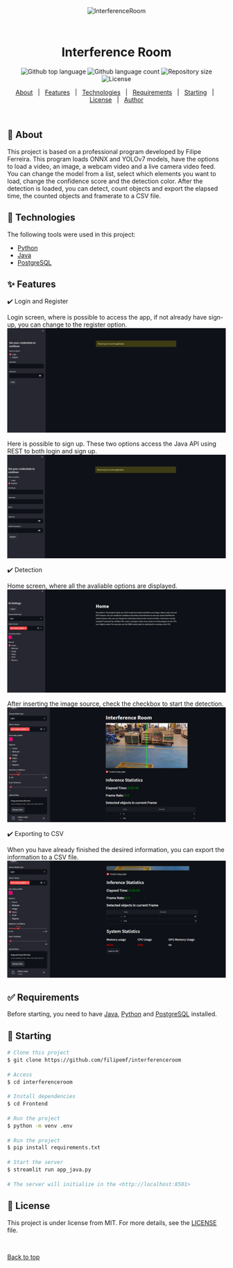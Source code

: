 <div align="center" id="top"> 
  <img src="./.github/app.gif" alt="InterferenceRoom" />

  &#xa0;

  <!-- <a href="https://interferenceroom.netlify.app">Demo</a> -->
</div>

<h1 align="center">Interference Room</h1>

<p align="center">
  <img alt="Github top language" src="https://img.shields.io/github/languages/top/filipemf/interferenceroom?color=56BEB8">

  <img alt="Github language count" src="https://img.shields.io/github/languages/count/filipemf/interferenceroom?color=56BEB8">

  <img alt="Repository size" src="https://img.shields.io/github/repo-size/filipemf/interferenceroom?color=56BEB8">

  <img alt="License" src="https://img.shields.io/github/license/filipemf/interferenceroom?color=56BEB8">

  <!-- <img alt="Github issues" src="https://img.shields.io/github/issues/{{YOUR_GITHUB_USERNAME}}/interferenceroom?color=56BEB8" /> -->

  <!-- <img alt="Github forks" src="https://img.shields.io/github/forks/{{YOUR_GITHUB_USERNAME}}/interferenceroom?color=56BEB8" /> -->

  <!-- <img alt="Github stars" src="https://img.shields.io/github/stars/{{YOUR_GITHUB_USERNAME}}/interferenceroom?color=56BEB8" /> -->
</p>

<!-- Status -->

<!-- <h4 align="center"> 
	🚧  InterferenceRoom 🚀 Under construction...  🚧
</h4> 

<hr> -->

<p align="center">
  <a href="#dart-about">About</a> &#xa0; | &#xa0; 
  <a href="#sparkles-features">Features</a> &#xa0; | &#xa0;
  <a href="#rocket-technologies">Technologies</a> &#xa0; | &#xa0;
  <a href="#white_check_mark-requirements">Requirements</a> &#xa0; | &#xa0;
  <a href="#checkered_flag-starting">Starting</a> &#xa0; | &#xa0;
  <a href="#memo-license">License</a> &#xa0; | &#xa0;
  <a href="https://github.com/filipemf" target="_blank">Author</a>
</p>

<br>

## :dart: About ##

This project is based on a professional program developed by Filipe Ferreira. This program loads ONNX and YOLOv7 models, have the options to load a video, an image, a webcam video and a live camera video feed. You can change the model from a list, select which elements you want to load, change the confidence score and the detection color. After the detection is loaded, you can detect, count objects and export the elapsed time, the counted objects and framerate to a CSV file.

## :rocket: Technologies ##

The following tools were used in this project:

- [Python](https://www.python.org/)
- [Java](https://www.java.com/en/)
- [PostgreSQL](https://www.postgresql.org/docs/)

## :sparkles: Features ##

:heavy_check_mark: Login and Register

Login screen, where is possible to access the app, if not already have sign-up, you can change to the register option.
![Alt text](https://github.com/filipemf/InterferenceRoom/blob/main/assets/login.png)

Here is possible to sign up. These two options access the Java API using REST to both login and sign up.
![Alt text](https://github.com/filipemf/InterferenceRoom/blob/main/assets/register.png)

:heavy_check_mark: Detection

Home screen, where all the avaliable options are displayed.
![Alt text](https://github.com/filipemf/InterferenceRoom/blob/main/assets/home.png)

After inserting the image source, check the checkbox to start the detection.
![Alt text](https://github.com/filipemf/InterferenceRoom/blob/main/assets/detection-on-video.png)

:heavy_check_mark: Exporting to CSV

When you have already finished the desired information, you can export the information to a CSV file.
![Alt text](https://github.com/filipemf/InterferenceRoom/blob/main/assets/detection-on-video-2.png)


## :white_check_mark: Requirements ##

Before starting, you need to have [Java](https://git-scm.com), [Python](https://nodejs.org/en/) and [PostgreSQL](https://www.postgresql.org/docs/) installed.

## :checkered_flag: Starting ##

```bash
# Clone this project
$ git clone https://github.com/filipemf/interferenceroom

# Access
$ cd interferenceroom

# Install dependencies
$ cd Frontend

# Run the project
$ python -m venv .env

# Run the project
$ pip install requirements.txt

# Start the server
$ streamlit run app_java.py

# The server will initialize in the <http://localhost:8501>
```

## :memo: License ##

This project is under license from MIT. For more details, see the [LICENSE](LICENSE.md) file.


&#xa0;

<a href="#top">Back to top</a>
